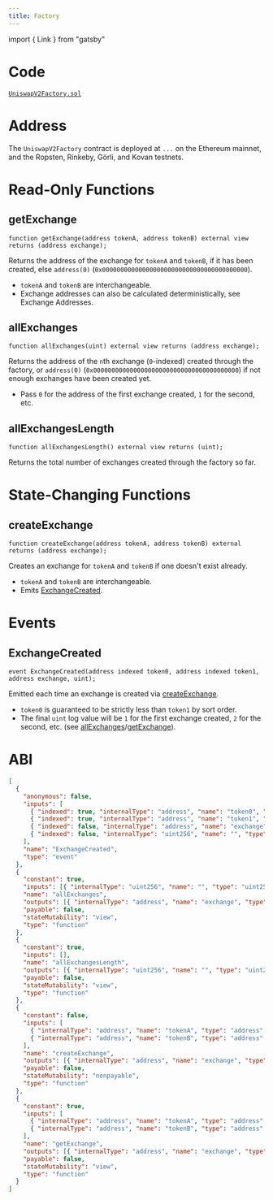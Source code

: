 ```yaml
---
title: Factory
---
```


import { Link } from "gatsby"

# Code

[`UniswapV2Factory.sol`](https://github.com/Uniswap/uniswap-v2-core/blob/master/contracts/UniswapV2Factory.sol)

# Address

The `UniswapV2Factory` contract is deployed at `...` on the Ethereum mainnet, and the Ropsten, Rinkeby, Görli, and Kovan testnets.

# Read-Only Functions

## getExchange

```solidity
function getExchange(address tokenA, address tokenB) external view returns (address exchange);
```

Returns the address of the exchange for `tokenA` and `tokenB`, if it has been created, else `address(0)` (`0x0000000000000000000000000000000000000000`).

- `tokenA` and `tokenB` are interchangeable.
- Exchange addresses can also be calculated deterministically, see <Link to='/docs/v2/technical-considerations/exchange-addresses'>Exchange Addresses</Link>.

## allExchanges

```solidity
function allExchanges(uint) external view returns (address exchange);
```

Returns the address of the `n`th exchange (`0`-indexed) created through the factory, or `address(0)` (`0x0000000000000000000000000000000000000000`) if not enough exchanges have been created yet.

- Pass `0` for the address of the first exchange created, `1` for the second, etc.

## allExchangesLength

```solidity
function allExchangesLength() external view returns (uint);
```

Returns the total number of exchanges created through the factory so far.

# State-Changing Functions

## createExchange

```solidity
function createExchange(address tokenA, address tokenB) external returns (address exchange);
```

Creates an exchange for `tokenA` and `tokenB` if one doesn't exist already.

- `tokenA` and `tokenB` are interchangeable.
- Emits [ExchangeCreated](#exchangecreated).

# Events

## ExchangeCreated

```solidity
event ExchangeCreated(address indexed token0, address indexed token1, address exchange, uint);
```

Emitted each time an exchange is created via [createExchange](#createexchange).

- `token0` is guaranteed to be strictly less than `token1` by sort order.
- The final `uint` log value will be `1` for the first exchange created, `2` for the second, etc. (see [allExchanges](#allexchanges)/[getExchange](#getexchange)).

# ABI

```json
[
  {
    "anonymous": false,
    "inputs": [
      { "indexed": true, "internalType": "address", "name": "token0", "type": "address" },
      { "indexed": true, "internalType": "address", "name": "token1", "type": "address" },
      { "indexed": false, "internalType": "address", "name": "exchange", "type": "address" },
      { "indexed": false, "internalType": "uint256", "name": "", "type": "uint256" }
    ],
    "name": "ExchangeCreated",
    "type": "event"
  },
  {
    "constant": true,
    "inputs": [{ "internalType": "uint256", "name": "", "type": "uint256" }],
    "name": "allExchanges",
    "outputs": [{ "internalType": "address", "name": "exchange", "type": "address" }],
    "payable": false,
    "stateMutability": "view",
    "type": "function"
  },
  {
    "constant": true,
    "inputs": [],
    "name": "allExchangesLength",
    "outputs": [{ "internalType": "uint256", "name": "", "type": "uint256" }],
    "payable": false,
    "stateMutability": "view",
    "type": "function"
  },
  {
    "constant": false,
    "inputs": [
      { "internalType": "address", "name": "tokenA", "type": "address" },
      { "internalType": "address", "name": "tokenB", "type": "address" }
    ],
    "name": "createExchange",
    "outputs": [{ "internalType": "address", "name": "exchange", "type": "address" }],
    "payable": false,
    "stateMutability": "nonpayable",
    "type": "function"
  },
  {
    "constant": true,
    "inputs": [
      { "internalType": "address", "name": "tokenA", "type": "address" },
      { "internalType": "address", "name": "tokenB", "type": "address" }
    ],
    "name": "getExchange",
    "outputs": [{ "internalType": "address", "name": "exchange", "type": "address" }],
    "payable": false,
    "stateMutability": "view",
    "type": "function"
  }
]
```
